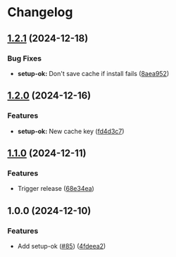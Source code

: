 # Changelog

## [1.2.1](https://github.com/oslokommune/composite-actions/compare/setup-ok-v1.2.0...setup-ok-v1.2.1) (2024-12-18)


### Bug Fixes

* **setup-ok:** Don't save cache if install fails ([8aea952](https://github.com/oslokommune/composite-actions/commit/8aea952585637e678a0970e296da92472686be63))

## [1.2.0](https://github.com/oslokommune/composite-actions/compare/setup-ok-v1.1.0...setup-ok-v1.2.0) (2024-12-16)


### Features

* **setup-ok:** New cache key ([fd4d3c7](https://github.com/oslokommune/composite-actions/commit/fd4d3c73955fceb10bc53f0048d1cdfafd6ace13))

## [1.1.0](https://github.com/oslokommune/composite-actions/compare/setup-ok-v1.0.0...setup-ok-v1.1.0) (2024-12-11)


### Features

* Trigger release ([68e34ea](https://github.com/oslokommune/composite-actions/commit/68e34ea8373adaf05f73bb927db6ab70e0f41530))

## 1.0.0 (2024-12-10)


### Features

* Add setup-ok ([#85](https://github.com/oslokommune/composite-actions/issues/85)) ([4fdeea2](https://github.com/oslokommune/composite-actions/commit/4fdeea2117e961bb3d9ccca924eb84ce00c17e3f))
